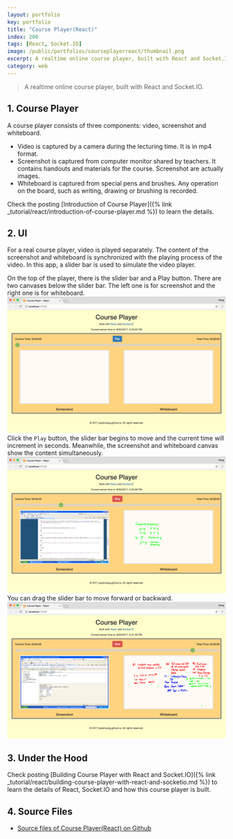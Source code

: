 ```yaml
---
layout: portfolio
key: portfolio
title: "Course Player(React)"
index: 200
tags: [React, Socket.IO]
image: /public/portfolios/courseplayerreact/thumbnail.png
excerpt: A realtime online course player, built with React and Socket.IO.
category: web
---
```


> A realtime online course player, built with React and Socket.IO.

## 1. Course Player
A course player consists of three components: video, screenshot and whiteboard.
* Video is captured by a camera during the lecturing time. It is in mp4 format.
* Screenshot is captured from computer monitor shared by teachers. It contains handouts and materials for the course. Screenshot are actually images.
* Whiteboard is captured from special pens and brushes. Any operation on the board, such as writing, drawing or brushing is recorded.

Check the posting [Introduction of Course Player]({% link _tutorial/react/introduction-of-course-player.md %}) to learn the details.

## 2. UI
For a real course player, video is played separately. The content of the screenshot and whiteboard is synchronized with the playing process of the video. In this app, a slider bar is used to simulate the video player.

On the top of the player, there is the slider bar and a Play button. There are two canvases below the slider bar. The left one is for screenshot and the right one is for whiteboard.
![image](/public/portfolios/courseplayerreact/homepage.png)  
Click the `Play` button, the slider bar begins to move and the current time will increment in seconds. Meanwhile, the screenshot and whiteboard canvas show the content simultaneously.
![image](/public/portfolios/courseplayerreact/play.png)  
You can drag the slider bar to move forward or backward.
![image](/public/portfolios/courseplayerreact/drag.png)  

## 3. Under the Hood
Check posting [Building Course Player with React and Socket.IO]({% link _tutorial/react/building-course-player-with-react-and-socketio.md %}) to learn the details of React, Socket.IO and how this course player is built.

## 4. Source Files
* [Source files of Course Player(React) on Github](https://github.com/jojozhuang/course-player-react)
